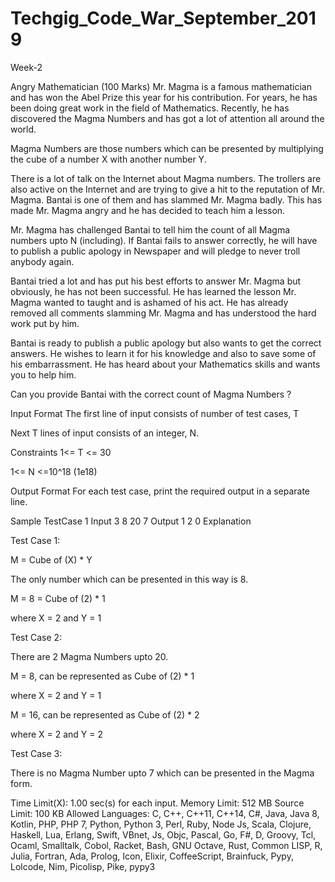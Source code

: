 # Techgig_Code_War_September_2019
Week-2 

Angry Mathematician (100 Marks)
Mr. Magma is a famous mathematician and has won the Abel Prize this year for his contribution. For years, he has been doing great work in the field of Mathematics. Recently, he has discovered the Magma Numbers and has got a lot of attention all around the world. 


Magma Numbers are those numbers which can be presented by multiplying the cube of a number X with another number Y.




There is a lot of talk on the Internet about Magma numbers. The trollers are also active on the Internet and are trying to give a hit to the reputation of Mr. Magma. Bantai is one of them and has slammed Mr. Magma badly. This has made Mr. Magma angry and he has decided to teach him a lesson.


Mr. Magma has challenged Bantai to tell him the count of all Magma numbers upto N (including). If Bantai fails to answer correctly, he will have to publish a public apology in Newspaper and will pledge to never troll anybody again. 


Bantai tried a lot and has put his best efforts to answer Mr. Magma but obviously, he has not been successful. He has learned the lesson Mr. Magma wanted to taught and is ashamed of his act. He has already removed all comments slamming Mr. Magma and has understood the hard work put by him. 


Bantai is ready to publish a public apology but also wants to get the correct answers. He wishes to learn it for his knowledge and also to save some of his embarrassment. He has heard about your Mathematics skills and wants you to help him.


Can you provide Bantai with the correct count of Magma Numbers ?




Input Format
The first line of input consists of number of test cases, T

Next T lines of input consists of an integer, N.



Constraints
1<= T <= 30

1<= N <=10^18 (1e18)



Output Format
For each test case, print the required output in a separate line.



Sample TestCase 1
Input
3
8
20
7
Output
1
2
0
Explanation

Test Case 1:

M = Cube of (X) * Y

The only number which can be presented in this way is 8.

M = 8 = Cube of (2) * 1

where X = 2 and Y = 1


Test Case 2:

There are 2 Magma Numbers upto 20.

M = 8, can be represented as Cube of (2) * 1

where X = 2 and Y = 1


M = 16, can be represented as Cube of (2) * 2

where X = 2 and Y = 2


Test Case 3:

There is no Magma Number upto 7 which can be presented in the Magma form.

Time Limit(X):
1.00 sec(s) for each input.
Memory Limit:
512 MB
Source Limit:
100 KB
Allowed Languages:
C, C++, C++11, C++14, C#, Java, Java 8, Kotlin, PHP, PHP 7, Python, Python 3, Perl, Ruby, Node Js, Scala, Clojure, Haskell, Lua, Erlang, Swift, VBnet, Js, Objc, Pascal, Go, F#, D, Groovy, Tcl, Ocaml, Smalltalk, Cobol, Racket, Bash, GNU Octave, Rust, Common LISP, R, Julia, Fortran, Ada, Prolog, Icon, Elixir, CoffeeScript, Brainfuck, Pypy, Lolcode, Nim, Picolisp, Pike, pypy3

